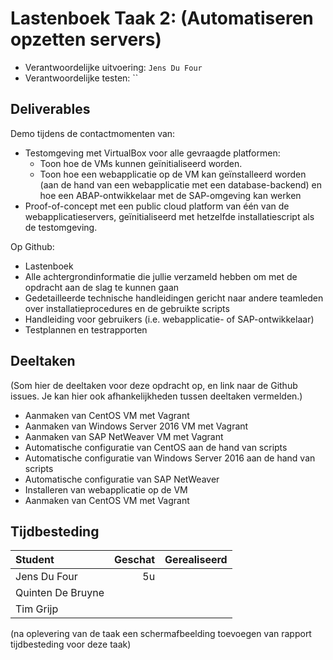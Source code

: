 # Lastenboek Taak 2: (Automatiseren opzetten servers)

* Verantwoordelijke uitvoering: `Jens Du Four`
* Verantwoordelijke testen: ``

## Deliverables

Demo tijdens de contactmomenten van:

- Testomgeving met VirtualBox voor alle gevraagde platformen:
    - Toon hoe de VMs kunnen geïnitialiseerd worden.
    - Toon hoe een webapplicatie op de VM kan geïnstalleerd worden (aan de hand van een webapplicatie met een database-backend) en hoe een ABAP-ontwikkelaar met de SAP-omgeving kan werken
- Proof-of-concept met een public cloud platform van één van de webapplicatieservers, geïnitialiseerd met hetzelfde installatiescript als de testomgeving.

Op Github:

- Lastenboek
- Alle achtergrondinformatie die jullie verzameld hebben om met de opdracht aan de slag te kunnen gaan
- Gedetailleerde technische handleidingen gericht naar andere teamleden over installatieprocedures en de gebruikte scripts
- Handleiding voor gebruikers (i.e. webapplicatie- of SAP-ontwikkelaar)
- Testplannen en testrapporten

## Deeltaken

(Som hier de deeltaken voor deze opdracht op, en link naar de Github issues. Je kan hier ook afhankelijkheden tussen deeltaken vermelden.)

* Aanmaken van CentOS VM met Vagrant
* Aanmaken van Windows Server 2016 VM met Vagrant
* Aanmaken van SAP NetWeaver VM met Vagrant
* Automatische configuratie van CentOS aan de hand van scripts
* Automatische configuratie van Windows Server 2016 aan de hand van scripts
* Automatische configuratie van SAP NetWeaver
* Installeren van webapplicatie op de VM
* Aanmaken van CentOS VM met Vagrant




## Tijdbesteding

| Student  | Geschat | Gerealiseerd |
| :---     |    ---: |         ---: |
| Jens Du Four |   5u       |              |
| Quinten De Bruyne |         |              |
| Tim Grijp |         |              |


(na oplevering van de taak een schermafbeelding toevoegen van rapport tijdbesteding voor deze taak)
